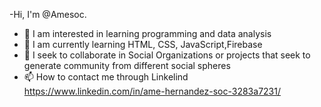 -Hi, I'm @Amesoc.
- 👀 I am interested in learning programming and data analysis
- 🌱 I am currently learning HTML, CSS, JavaScript,Firebase
- 💞️ I seek to collaborate in Social Organizations or projects that seek to generate community from different social spheres
- 📫 How to contact me through Linkelind https://www.linkedin.com/in/ame-hernandez-soc-3283a7231/
<!---
Amesoc/Amesoc is a ✨ special ✨ repository because its `README.md` (this file) appears on your GitHub profile.
You can click the Preview link to take a look at your changes.
--->
